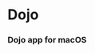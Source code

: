 # Dojo

### Dojo app for macOS



<img src="https://media-exp1.licdn.com/dms/image/C4D0BAQEvC0_x8GXcPw/company-logo_200_200/0/1587214622793?e=2159024400&v=beta&t=VeyxZIXQvrGhc9U8Z3Uv2rba6wM_qtVmPgjocYeapqg" style="border-radius: 35px" alt="">